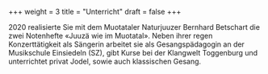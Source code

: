+++
weight = 3
title = "Unterricht"
draft = false
+++

2020 realisierte Sie mit dem Muotataler Naturjuuzer Bernhard Betschart die zwei Notenhefte «Juuzä wie im Muotatal».
Neben ihrer regen Konzerttätigkeit als Sängerin arbeitet sie als Gesangspädagogin an der Musikschule Einsiedeln (SZ), 
gibt Kurse bei der Klangwelt Toggenburg und unterrichtet privat Jodel, sowie auch klassischen Gesang.
